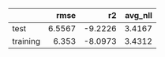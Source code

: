 |          |   rmse |      r2 |   avg_nll |
|:---------|-------:|--------:|----------:|
| test     | 6.5567 | -9.2226 |    3.4167 |
| training | 6.353  | -8.0973 |    3.4312 |